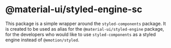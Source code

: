# @material-ui/styled-engine-sc

This package is a simple wrapper around the `styled-components` package. It is created to be used as alias for the `@material-ui/styled-engine` package, for the developers who would like to use `styled-components` as a styled engine instead of `@emotion/styled`.
